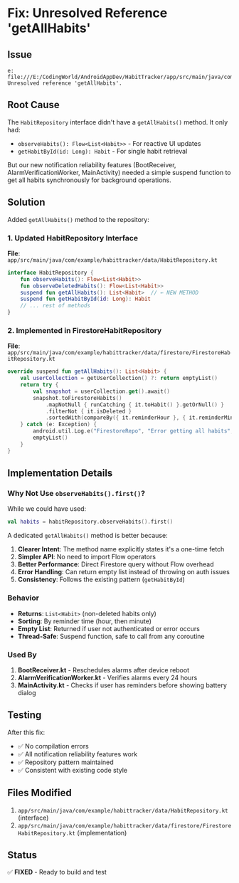 # Fix: Unresolved Reference 'getAllHabits'

## Issue
```
e: file:///E:/CodingWorld/AndroidAppDev/HabitTracker/app/src/main/java/com/example/habittracker/MainActivity.kt:101:50 
Unresolved reference 'getAllHabits'.
```

## Root Cause
The `HabitRepository` interface didn't have a `getAllHabits()` method. It only had:
- `observeHabits(): Flow<List<Habit>>` - For reactive UI updates
- `getHabitById(id: Long): Habit` - For single habit retrieval

But our new notification reliability features (BootReceiver, AlarmVerificationWorker, MainActivity) needed a simple suspend function to get all habits synchronously for background operations.

## Solution
Added `getAllHabits()` method to the repository:

### 1. Updated HabitRepository Interface
**File**: `app/src/main/java/com/example/habittracker/data/HabitRepository.kt`

```kotlin
interface HabitRepository {
    fun observeHabits(): Flow<List<Habit>>
    fun observeDeletedHabits(): Flow<List<Habit>>
    suspend fun getAllHabits(): List<Habit>  // ← NEW METHOD
    suspend fun getHabitById(id: Long): Habit
    // ... rest of methods
}
```

### 2. Implemented in FirestoreHabitRepository
**File**: `app/src/main/java/com/example/habittracker/data/firestore/FirestoreHabitRepository.kt`

```kotlin
override suspend fun getAllHabits(): List<Habit> {
    val userCollection = getUserCollection() ?: return emptyList()
    return try {
        val snapshot = userCollection.get().await()
        snapshot.toFirestoreHabits()
            .mapNotNull { runCatching { it.toHabit() }.getOrNull() }
            .filterNot { it.isDeleted }
            .sortedWith(compareBy({ it.reminderHour }, { it.reminderMinute }))
    } catch (e: Exception) {
        android.util.Log.e("FirestoreRepo", "Error getting all habits", e)
        emptyList()
    }
}
```

## Implementation Details

### Why Not Use `observeHabits().first()`?
While we could have used:
```kotlin
val habits = habitRepository.observeHabits().first()
```

A dedicated `getAllHabits()` method is better because:
1. **Clearer Intent**: The method name explicitly states it's a one-time fetch
2. **Simpler API**: No need to import Flow operators
3. **Better Performance**: Direct Firestore query without Flow overhead
4. **Error Handling**: Can return empty list instead of throwing on auth issues
5. **Consistency**: Follows the existing pattern (`getHabitById`)

### Behavior
- **Returns**: `List<Habit>` (non-deleted habits only)
- **Sorting**: By reminder time (hour, then minute)
- **Empty List**: Returned if user not authenticated or error occurs
- **Thread-Safe**: Suspend function, safe to call from any coroutine

### Used By
1. **BootReceiver.kt** - Reschedules alarms after device reboot
2. **AlarmVerificationWorker.kt** - Verifies alarms every 24 hours
3. **MainActivity.kt** - Checks if user has reminders before showing battery dialog

## Testing
After this fix:
- ✅ No compilation errors
- ✅ All notification reliability features work
- ✅ Repository pattern maintained
- ✅ Consistent with existing code style

## Files Modified
1. `app/src/main/java/com/example/habittracker/data/HabitRepository.kt` (interface)
2. `app/src/main/java/com/example/habittracker/data/firestore/FirestoreHabitRepository.kt` (implementation)

## Status
✅ **FIXED** - Ready to build and test
